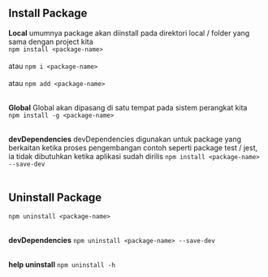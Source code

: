 ## Install Package
**Local**
umumnya package akan diinstall pada direktori local / folder yang sama dengan project kita  <br>
`npm install <package-name>` <br><br>
atau 
`npm i <package-name>` <br><br>
atau 
`npm add <package-name>` <br><br>

**Global**
Global akan dipasang di satu tempat pada sistem perangkat kita <br>
`npm install -g <package-name>`<br><br>

**devDependencies**
devDependencies digunakan untuk package yang berkaitan ketika proses pengembangan contoh seperti package test / jest, ia tidak dibutuhkan ketika aplikasi sudah dirilis 
`npm install <package-name> --save-dev`<br><br>

## Uninstall Package

`npm uninstall <package-name>` <br><br>

**devDependencies**
`npm uninstall <package-name> --save-dev`<br><br>

**help uninstall**
`npm uninstall -h`<br><br>